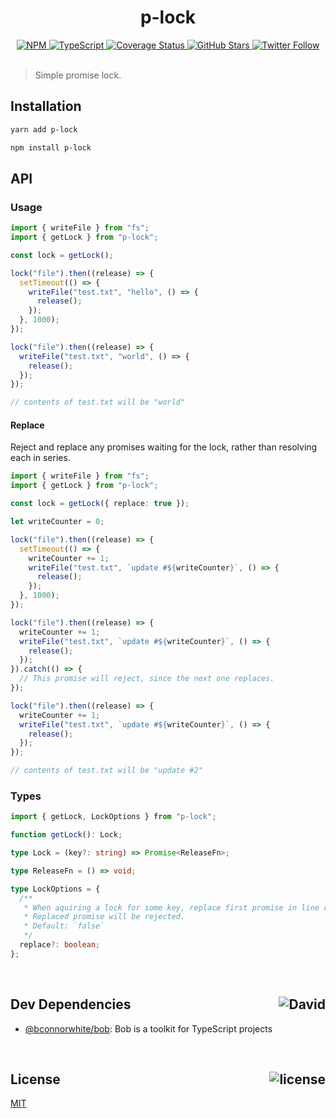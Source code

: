 <div align="center">
  <h1>p-lock</h1>
  <a href="https://npmjs.com/package/p-lock">
    <img alt="NPM" src="https://img.shields.io/npm/v/p-lock.svg">
  </a>
  <a href="https://github.com/bconnorwhite/p-lock">
    <img alt="TypeScript" src="https://img.shields.io/github/languages/top/bconnorwhite/p-lock.svg">
  </a>
  <a href="https://coveralls.io/github/bconnorwhite/p-lock?branch=master">
    <img alt="Coverage Status" src="https://coveralls.io/repos/github/bconnorwhite/p-lock/badge.svg?branch=master">
  </a>
  <a href="https://github.com/bconnorwhite/p-lock">
    <img alt="GitHub Stars" src="https://img.shields.io/github/stars/bconnorwhite/p-lock?label=Stars%20Appreciated%21&style=social">
  </a>
  <a href="https://twitter.com/bconnorwhite">
    <img alt="Twitter Follow" src="https://img.shields.io/twitter/follow/bconnorwhite.svg?label=%40bconnorwhite&style=social">
  </a>
</div>

<br />

> Simple promise lock.

## Installation

```sh
yarn add p-lock
```

```sh
npm install p-lock
```

## API

### Usage
```ts
import { writeFile } from "fs";
import { getLock } from "p-lock";

const lock = getLock();

lock("file").then((release) => {
  setTimeout(() => {
    writeFile("test.txt", "hello", () => {
      release();
    });
  }, 1000);
});

lock("file").then((release) => {
  writeFile("test.txt", "world", () => {
    release();
  });
});

// contents of test.txt will be "world"
```
#### Replace
Reject and replace any promises waiting for the lock, rather than resolving each in series.
```ts
import { writeFile } from "fs";
import { getLock } from "p-lock";

const lock = getLock({ replace: true });

let writeCounter = 0;

lock("file").then((release) => {
  setTimeout(() => {
    writeCounter += 1;
    writeFile("test.txt", `update #${writeCounter}`, () => {
      release();
    });
  }, 1000);
});

lock("file").then((release) => {
  writeCounter += 1;
  writeFile("test.txt", `update #${writeCounter}`, () => {
    release();
  });
}).catch(() => {
  // This promise will reject, since the next one replaces.
});

lock("file").then((release) => {
  writeCounter += 1;
  writeFile("test.txt", `update #${writeCounter}`, () => {
    release();
  });
});

// contents of test.txt will be "update #2"
```

### Types
```ts
import { getLock, LockOptions } from "p-lock";

function getLock(): Lock;

type Lock = (key?: string) => Promise<ReleaseFn>;

type ReleaseFn = () => void;

type LockOptions = {
  /**
   * When aquiring a lock for some key, replace first promise in line rather than adding to queue.
   * Replaced promise will be rejected.
   * Default: `false`
   */
  replace?: boolean;
};
```

<br />

<h2>Dev Dependencies<img align="right" alt="David" src="https://img.shields.io/david/dev/bconnorwhite/p-lock.svg"></h2>

- [@bconnorwhite/bob](https://www.npmjs.com/package/@bconnorwhite/bob): Bob is a toolkit for TypeScript projects

<br />

<h2>License <img align="right" alt="license" src="https://img.shields.io/npm/l/p-lock.svg"></h2>

[MIT](https://opensource.org/licenses/MIT)
